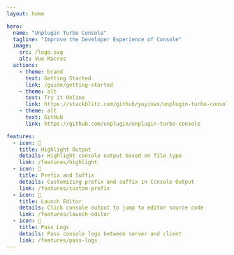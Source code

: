 ```yaml
---
layout: home

hero:
  name: "Unplugin Turbo Console"
  tagline: "Improve the Developer Experience of Console"
  image:
    src: /logo.svg
    alt: Vue Macros
  actions:
    - theme: brand
      text: Getting Started
      link: /guide/getting-started
    - theme: alt
      text: Try it Online
      link: https://stackblitz.com/github/yuyinws/unplugin-turbo-console-online?file=src%2FApp.vue
    - theme: alt
      text: GitHub
      link: https://github.com/unplugin/unplugin-turbo-console

features:
  - icon: 🎨
    title: Highlight Output
    details: Highlight console output based on file type
    link: /features/highlight
  - icon: 📝
    title: Prefix and Suffix
    details: Customizing prefix and suffix in Ccnsole Output
    link: /features/custom-prefix
  - icon: 🔦
    title: Launch Editor
    details: Click console output to jump to editor source code
    link: /features/launch-editor
  - icon: 🚚
    title: Pass Logs
    details: Pass console logs between server and client
    link: /features/pass-logs
---
```

